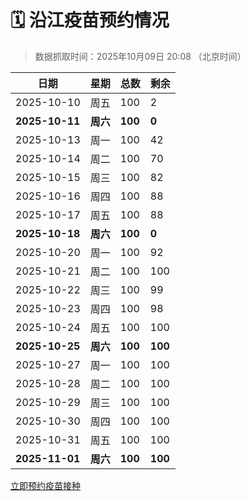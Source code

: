 # 🗓️ 沿江疫苗预约情况

> 数据抓取时间：2025年10月09日 20:08 （北京时间）

| 日期 | 星期 | 总数 | 剩余 |
|------|------|------|------|
| 2025-10-10 | 周五 | 100 | 2 |
| **2025-10-11** | **周六** | **100** | **0** |
| 2025-10-13 | 周一 | 100 | 42 |
| 2025-10-14 | 周二 | 100 | 70 |
| 2025-10-15 | 周三 | 100 | 82 |
| 2025-10-16 | 周四 | 100 | 88 |
| 2025-10-17 | 周五 | 100 | 88 |
| **2025-10-18** | **周六** | **100** | **0** |
| 2025-10-20 | 周一 | 100 | 92 |
| 2025-10-21 | 周二 | 100 | 100 |
| 2025-10-22 | 周三 | 100 | 99 |
| 2025-10-23 | 周四 | 100 | 98 |
| 2025-10-24 | 周五 | 100 | 100 |
| **2025-10-25** | **周六** | **100** | **100** |
| 2025-10-27 | 周一 | 100 | 100 |
| 2025-10-28 | 周二 | 100 | 100 |
| 2025-10-29 | 周三 | 100 | 100 |
| 2025-10-30 | 周四 | 100 | 100 |
| 2025-10-31 | 周五 | 100 | 100 |
| **2025-11-01** | **周六** | **100** | **100** |


<div class="button-container">
<a class="btn" href="http://yfzweb.ishequ.net/#/login" target="_blank">立即预约疫苗接种</a>
</div>
